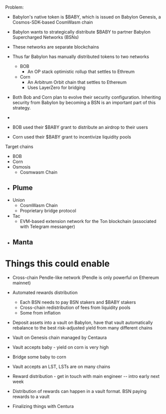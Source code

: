 
Problem:
- Babylon's native token is $BABY, which is issued on Babylon Genesis, a Cosmos-SDK-based CosmWasm chain
- Babylon wants to strategically distribute $BABY to partner Babylon Supercharged Networks (BSNs)
- These networks are separate blockchains
- Thus far Babylon has manually distributed tokens to two networks
  - BOB
    - An OP stack optimistic rollup that settles to Ethreum
  - Corn
    - An Arbitrum Orbit chain that settles to Ethereum
    - Uses LayerZero for bridging
- Both Bob and Corn plan to evolve their security configuration. Inheriting security from Babylon by becoming a BSN is an important part of this strategy.
- 

- BOB used their $BABY grant to distribute an airdrop to their users
- Corn used their $BABY grant to incentivize liquidity pools


Target chains
- BOB
- Corn
- Osmosis
  - Cosmwasm Chain
- Plume
  - 
- Union
  - CosmWasm Chain
  - Proprietary bridge protocol
- Tac
  - EVM-based extension network for the Ton blockchain (associated with Telegram messanger)
- Manta
  - 


# Things this could enable

- Cross-chain Pendle-like network (Pendle is only powerful on Ethereum mainnet)

- Automated rewards distribution
    - Each BSN needs to pay BSN stakers and $BABY stakers
    - Cross-chain redistribution of fees from liquidity pools
    - Some from inflation

- Deposit assets into a vault on Babylon, have that vault automatically rebalance to the best risk-adjusted yield from many different chains


- Vault on Genesis chain managed by Centaura
- Vault accepts baby - yield on corn is very high
- Bridge some baby to corn

- Vault accepts an LST, LSTs are on many chains


- Reward distribution - get in touch with main engineer -- intro early next week
- Distribution of rewards can happen in a vault format. BSN paying rewards to a vault
- Finalizing things with Centura
